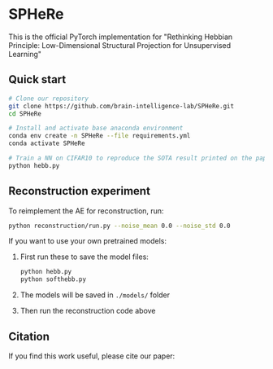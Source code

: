 # SPHeRe

This is the official PyTorch implementation for "Rethinking Hebbian Principle: Low-Dimensional Structural Projection for Unsupervised Learning"

## Quick start

```bash
# Clone our repository
git clone https://github.com/brain-intelligence-lab/SPHeRe.git
cd SPHeRe

# Install and activate base anaconda environment
conda env create -n SPHeRe --file requirements.yml
conda activate SPHeRe

# Train a NN on CIFAR10 to reproduce the SOTA result printed on the paper
python hebb.py
```

## Reconstruction experiment

To reimplement the AE for reconstruction, run:

```bash
python reconstruction/run.py --noise_mean 0.0 --noise_std 0.0
```

If you want to use your own pretrained models:

1. First run these to save the model files:

   ```bash
   python hebb.py
   python softhebb.py
   ```

2. The models will be saved in `./models/` folder

3. Then run the reconstruction code above

## Citation

If you find this work useful, please cite our paper:

```
```

